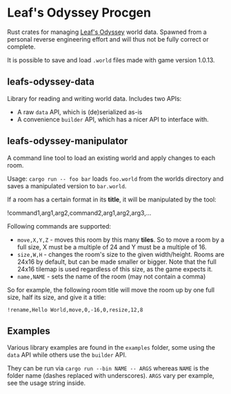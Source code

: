 # Leaf's Odyssey Procgen

Rust crates for managing [Leaf's Odyssey](https://store.steampowered.com/app/2880750/Leafs_Odyssey/) world data.
Spawned from a personal reverse engineering effort and will thus not be fully correct or complete.

It is possible to save and load `.world` files made with game version 1.0.13.

## leafs-odyssey-data

Library for reading and writing world data. Includes two APIs:

- A raw `data` API, which is (de)serialized as-is
- A convenience `builder` API, which has a nicer API to interface with.

## leafs-odyssey-manipulator

A command line tool to load an existing world and apply changes to each room.

Usage: `cargo run -- foo bar` loads `foo.world` from the worlds directory and saves a manipulated version to `bar.world`.

If a room has a certain format in its **title**, it will be manipulated by the tool:

!command1,arg1,arg2,command2,arg1,arg2,arg3,...

Following commands are supported:

- `move,X,Y,Z` - moves this room by this many **tiles**. So to move a room by a full size, X must be a multiple of 24 and Y must be a multiple of 16.
- `size,W,H` - changes the room's size to the given width/height. Rooms are 24x16 by default, but can be made smaller or bigger. Note that the full 24x16 tilemap is used regardless of this size, as the game expects it.
- `name,NAME` - sets the name of the room (may not contain a comma)

So for example, the following room title will move the room up by one full size, half its size, and give it a title:

```
!rename,Hello World,move,0,-16,0,resize,12,8
```

## Examples

Various library examples are found in the `examples` folder, some using the `data` API while others use the `builder` API.

They can be run via `cargo run --bin NAME -- ARGS` whereas `NAME` is the folder name (dashes replaced with underscores). `ARGS` vary per example, see the usage string inside.
